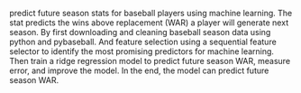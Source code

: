 predict future season stats for baseball players using machine learning.  The stat predicts the wins above replacement (WAR) a player will generate next season. 
By first downloading and cleaning baseball season data using python and pybaseball. And feature selection using a sequential feature selector to identify the most 
promising predictors for machine learning. Then train a ridge regression model to predict future season WAR, measure error, and improve the model.
In the end, the model can predict future season WAR. 
